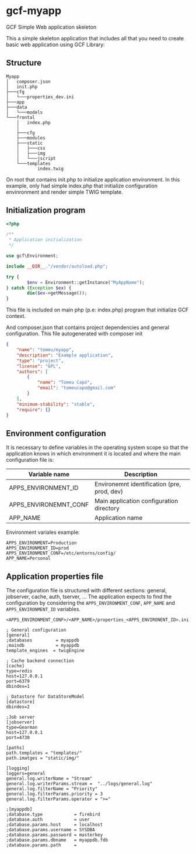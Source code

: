 # gcf-myapp
GCF Simple Web application skeleton

This a simple skeleton application that includes all that you need to create basic web application using GCF Library:

## Structure

```
Myapp
│   composer.json
│   init.php
├───cfg
│   └───properties_dev.ini
├───app
├───data
│   └───models
└───frontal
    │   index.php
    │
    ├───cfg
    ├───modules
    ├───static
    │   ├───css
    │   ├───img
    │   └───jscript
    └───templates
            index.twig
```

On root that contains init.php to initialize application environment. In this example, only had simple index.php that initialize configuration envinronment and render simple TWIG template.

## Initialization program

```php
<?php

/**
 * Application initialization
 */

use gcf\Environment;

include __DIR__."/vendor/autoload.php";

try {
        $env = Environment::getInstance("MyAppName");
} catch (Exception $ex) {
        die($ex->getMessage());
}
```

This file is included on main php (p.e: index.php) program that initialize GCF context.

And composer.json that contains project dependencies and general configuration. This file autogenerated with composer init

```json
{
    "name": "tomeu/myapp",
    "description": "Example application",
    "type": "project",
    "license": "GPL",
    "authors": [
        {
            "name": "Tomeu Capó",
            "email": "tomeucapo@gmail.com"
        }
    ],
    "minimum-stability": "stable",
    "require": {}
}
```

## Environment configuration

It is necessary to define variables in the operating system scope so that the application knows in which environment it is located and where the main configuration file is:

Variable name | Description
------------ | -------------
APPS_ENVIRONMENT_ID | Environemnt identification (pre, prod, dev)
APPS_ENVIRONEMNT_CONF | Main application configuration directory
APP_NAME | Application name

Environment variales example:
```
APPS_ENVIRONMENT=Production
APPS_ENVIRONMENT_ID=prod
APPS_ENVIRONMENT_CONF=/etc/entorns/config/
APP_NAME=Personal
```

## Application properties file

The configuration file is structured with different sections: general, jobserver, cache, auth, tserver, ...
The application expects to find the configuration by considering the `APPS_ENVIRONMENT_CONF`, `APP_NAME` and `APPS_ENVIRONMENT_ID` variables.

`<APPS_ENVIRONMENT_CONF>/<APP_NAME>/properties_<APPS_ENVIRONENT_ID>.ini`

```
; General configuration
[general]
;databases         = myappdb
;maindb            = myappdb
template_engines  = twigEngine

; Cache backend connection
[cache]
type=redis
host=127.0.0.1
port=6379
dbindex=1

; Datastore for DataStoreModel
[datastore]
dbindex=2

;Job server
[jobserver]
type=Gearman
host=127.0.0.1
port=4730

[paths]
path.templates = "templates/"
path.imatges = "static/img/"

[logging]
loggers=general
general.log.writerName = "Stream"
general.log.writerParams.stream =  "../logs/general.log"
general.log.filterName = "Priority"
general.log.filterParams.priority = 3
general.log.filterParams.operator = ">="

;[myappdb]
;database.type            = firebird
;database.auth            = user
;database.params.host     = localhost
;database.params.username = SYSDBA
;database.params.password = masterkey
;database.params.dbname   = myappdb.fdb
;database.params.path     =
```
